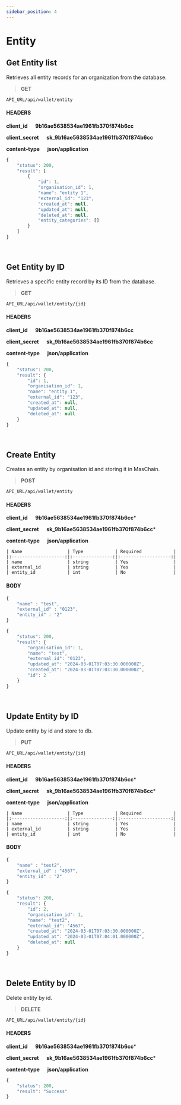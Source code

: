 ```yaml
---
sidebar_position: 4
---
```


# Entity 

## Get Entity list

Retrieves all entity records for an organization from the database.

>**GET** 

```
API_URL/api/wallet/entity
```
#### HEADERS

**client_id &emsp; 9b16ae5638534ae1961fb370f874b6cc**

**client_secret &emsp; sk_9b16ae5638534ae1961fb370f874b6cc**

**content-type &emsp; json/application**

```js title="Sample result"
{
    "status": 200,
    "result": [
        {
            "id": 1,
            "organisation_id": 1,
            "name": "entity 1",
            "external_id": "123",
            "created_at": null,
            "updated_at": null,
            "deleted_at": null,
            "entity_categories": []
        }
    ]
}
```

<br/>

## Get Entity by ID

Retrieves a specific entity  record by its ID from the database.

>**GET** 

```
API_URL/api/wallet/entity/{id}
```
#### HEADERS

**client_id &emsp; 9b16ae5638534ae1961fb370f874b6cc**

**client_secret &emsp; sk_9b16ae5638534ae1961fb370f874b6cc**

**content-type &emsp; json/application**

```js title="Sample result"
{
    "status": 200,
    "result": {
        "id": 1,
        "organisation_id": 1,
        "name": "entity 1",
        "external_id": "123",
        "created_at": null,
        "updated_at": null,
        "deleted_at": null
    }
}
```

<br/>

## Create Entity 

Creates an entity  by organisation id and storing it in MasChain.

>**POST** 

```
API_URL/api/wallet/entity
```
#### HEADERS
**client_id &emsp; 9b16ae5638534ae1961fb370f874b6cc***

**client_secret &emsp; sk_9b16ae5638534ae1961fb370f874b6cc***

**content-type &emsp; json/application**

    | Name                 | Type            | Required            |
    |:--------------------:|:---------------:|:-------------------:|
    | name                 | string          | Yes                 |
    | external_id          | string          | Yes                 |
    | entity_id            | int             | No                  |

#### BODY
```js title="Sample request"
{
    "name" : "test",
    "external_id" : "0123",
    "entity_id" : "2"
}
```

```js title="Sample result"
{
    "status": 200,
    "result": {
        "organisation_id": 1,
        "name": "test",
        "external_id": "0123",
        "updated_at": "2024-03-01T07:03:30.000000Z",
        "created_at": "2024-03-01T07:03:30.000000Z",
        "id": 2
    }
}
```
<br/>

## Update Entity by ID

Update entity by id and store to db.

>**PUT** 

```
API_URL/api/wallet/entity/{id}
```
#### HEADERS

**client_id &emsp; 9b16ae5638534ae1961fb370f874b6cc***

**client_secret &emsp; sk_9b16ae5638534ae1961fb370f874b6cc***

**content-type &emsp; json/application**

    | Name                 | Type            | Required            |
    |:--------------------:|:---------------:|:-------------------:|
    | name                 | string          | Yes                 |
    | external_id          | string          | Yes                 |
    | entity_id            | int             | No                  |

#### BODY
```js title="Sample request"
{
    "name" : "test2",
    "external_id" : "4567",
    "entity_id" : "2"
}
```

```js title="Sample result"
{
    "status": 200,
    "result": {
        "id": 2,
        "organisation_id": 1,
        "name": "test2",
        "external_id": "4567",
        "created_at": "2024-03-01T07:03:30.000000Z",
        "updated_at": "2024-03-01T07:04:01.000000Z",
        "deleted_at": null
    }
}
```

<br/>

## Delete Entity by ID

Delete entity by id.

>**DELETE** 

```
API_URL/api/wallet/entity/{id}
```
#### HEADERS

**client_id &emsp; 9b16ae5638534ae1961fb370f874b6cc***

**client_secret &emsp; sk_9b16ae5638534ae1961fb370f874b6cc***

**content-type &emsp; json/application**

```js title="Sample result"
{
    "status": 200,
    "result": "Success"
}
```

<br/>